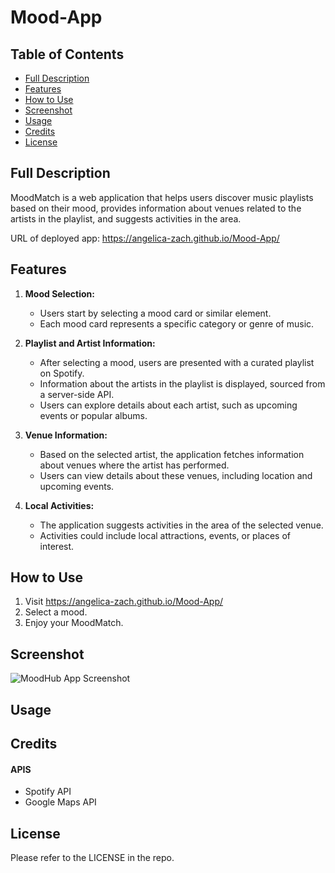 # Mood-App

## Table of Contents

- [Full Description](#full-description)
- [Features](#features)
- [How to Use](#how-to-use)
- [Screenshot](#screenshot)
- [Usage](#usage)
- [Credits](#credits)
- [License](#license)

## Full Description
MoodMatch is a web application that helps users discover music playlists based on their mood, provides information about venues related to the artists in the playlist, and suggests activities in the area.

URL of deployed app:  https://angelica-zach.github.io/Mood-App/

## Features

1. **Mood Selection:**
   - Users start by selecting a mood card or similar element.
   - Each mood card represents a specific category or genre of music.

2. **Playlist and Artist Information:**
   - After selecting a mood, users are presented with a curated playlist on Spotify.
   - Information about the artists in the playlist is displayed, sourced from a server-side API.
   - Users can explore details about each artist, such as upcoming events or popular albums.

3. **Venue Information:**
   - Based on the selected artist, the application fetches information about venues where the artist has performed.
   - Users can view details about these venues, including location and upcoming events.

4. **Local Activities:**
   - The application suggests activities in the area of the selected venue.
   - Activities could include local attractions, events, or places of interest.
  

## How to Use

1. Visit https://angelica-zach.github.io/Mood-App/
2. Select a mood.
3. Enjoy your MoodMatch.


## Screenshot

![MoodHub App Screenshot](./assets/mood-match-screenshot.png)

## Usage


## Credits

   #### APIS
   - Spotify API
   - Google Maps API


## License

Please refer to the LICENSE in the repo.


